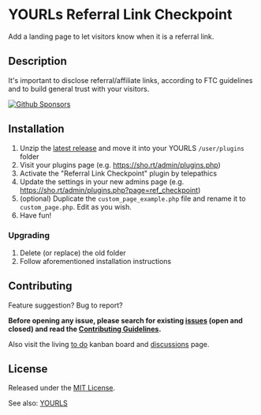# YOURLs Referral Link Checkpoint
Add a landing page to let visitors know when it is a referral link.

## Description
It's important to disclose referral/affiliate links, according to FTC guidelines and to build general trust with your visitors.

[![Github Sponsors](https://img.shields.io/badge/sponsors-4-green.svg)](https://github.com/sponsors/telepathics)

## Installation

1. Unzip the [latest release](https://github.com/telepathics/yourls-ref-checkpoint/releases) and move it into your YOURLS `/user/plugins` folder
2. Visit your plugins page (e.g. https://sho.rt/admin/plugins.php)
3. Activate the "Referral Link Checkpoint" plugin by telepathics
4. Update the settings in your new admins page (e.g. https://sho.rt/admin/plugins.php?page=ref_checkpoint)
5. (optional) Duplicate the `custom_page_example.php` file and rename it to `custom_page.php`.  Edit as you wish.
6. Have fun!

### Upgrading
1. Delete (or replace) the old folder
2. Follow aforementioned installation instructions

## Contributing

Feature suggestion? Bug to report?

__Before opening any issue, please search for existing [issues](https://github.com/telepathics/yourls-ref-checkpoint/issues) (open and closed) and read the [Contributing Guidelines](https://github.com/telepathics/yourls-ref-checkpoint/blob/main/.github/CONTRIBUTING.md).__

Also visit the living [to do](https://github.com/telepathics/yourls-ref-checkpoint/projects/1) kanban board and [discussions](https://github.com/telepathics/yourls-ref-checkpoint/discussions) page.

## License
Released under the [MIT License](https://opensource.org/licenses/MIT).

See also: [YOURLS](https://github.com/YOURLS/YOURLS)
